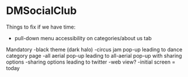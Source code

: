 DMSocialClub
============

Things to fix if we have time:
  - pull-down menu accessibility on categories/about us tab

Mandatory
  -black theme (dark halo)
  -circus jam pop-up leading to dance category page
  -all aerial pop-up leading to all-aerial pop-up with sharing options
    -sharing options leading to twitter
    -web view?
  -initial screen = today
  
